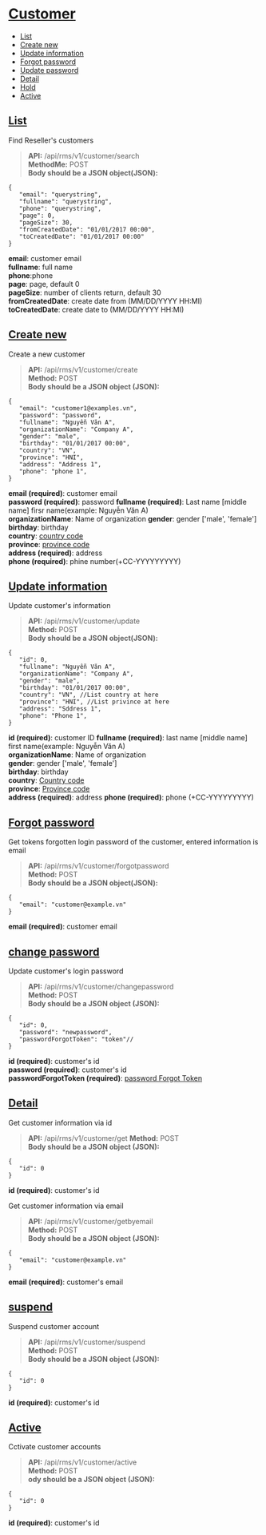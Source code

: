 # [Customer](#customer)
* [List](#danh-sách)
* [Create new](#tạo-mới)
* [Update information](#cập-nhật-thông-tin)
* [Forgot password](#quên-mật-khẩu)
* [Update password](#cập-nhật-mật-khẩu)
* [Detail](#cập-nhật-mật-khẩu)
* [Hold](#tạm-ngưng)
* [Active](#kích-hoạt)
## [List](#search)
Find Reseller's customers
> **API:** /api/rms/v1/customer/search  
> **MethodMe:** POST  
> **Body should be a JSON object(JSON):**   
```
{
   "email": "querystring",
   "fullname": "querystring",
   "phone": "querystring",
   "page": 0,
   "pageSize": 30,
   "fromCreatedDate": "01/01/2017 00:00",
   "toCreatedDate": "01/01/2017 00:00"
}
```
**email**: customer email  
**fullname**: full name   
**phone**:phone  
**page**: page, default 0  
**pageSize**: number of clients return, default 30   
**fromCreatedDate**: create date from (MM/DD/YYYY HH:MI)  
**toCreatedDate**: create date to (MM/DD/YYYY HH:MI)  

## [Create new](#create)
Create a new customer
> **API:** /api/rms/v1/customer/create  
> **Method:** POST  
> **Body should be a JSON object (JSON):**   
```
{
   "email": "customer1@examples.vn",
   "password": "password",
   "fullname": "Nguyễn Văn A",
   "organizationName": "Company A",
   "gender": "male", 
   "birthday": "01/01/2017 00:00", 
   "country": "VN", 
   "province": "HNI", 
   "address": "Address 1",
   "phone": "phone 1",
}
```
**email (required)**: customer email  
**password (required)**: password
**fullname (required)**: Last name [middle name] firsr name(example: Nguyễn Văn A)  
**organizationName**: Name of organization 
**gender**: gender ['male', 'female']  
**birthday**: birthday  
**country**: [country code](https://github.com/donvinet/iNET.vn-En/blob/master/reseller_category.md#country)  
**province**: [province code](https://github.com/donvinet/iNET.vn-En/blob/master/reseller_category.md#province)  
**address (required)**: address  
**phone (required)**: phine number(+CC-YYYYYYYYY)  

## [Update information](#update)
Update customer's information
> **API:** /api/rms/v1/customer/update  
> **Method:** POST  
> **Body should be a JSON object(JSON):**   
```
{
   "id": 0,
   "fullname": "Nguyễn Văn A",
   "organizationName": "Company A",
   "gender": "male", 
   "birthday": "01/01/2017 00:00", 
   "country": "VN", //List country at here
   "province": "HNI", //List privince at here
   "address": "Sddress 1",
   "phone": "Phone 1",
}
```
**id (required)**: customer ID
**fullname (required)**: last name [middle name] first name(example: Nguyễn Văn A)  
**organizationName**: Name of organization  
**gender**: gender ['male', 'female']  
**birthday**: birthday  
**country**: [Country code](https://github.com/donvinet/iNET.vn-En/blob/master/reseller_category.md#country)  
**province**: [Province code](https://github.com/donvinet/iNET.vn-En/blob/master/reseller_category.md#province)  
**address (required)**: address
**phone (required)**: phone (+CC-YYYYYYYYY)  


## [Forgot password](#forgotpassword)
Get tokens forgotten login password of the customer, entered information is email
> **API:** /api/rms/v1/customer/forgotpassword  
> **Method:** POST  
> **Body should be a JSON object(JSON):**   
```
{
   "email": "customer@example.vn"
}
```
**email (required)**: customer email   

## [change password](#changepassword)
Update customer's login password
> **API:** /api/rms/v1/customer/changepassword  
> **Method:** POST  
> **Body should be a JSON object (JSON):**   
```
{
   "id": 0,
   "password": "newpassword",
   "passwordForgotToken": "token"//
}
```
**id (required)**: customer's id    
**password (required)**: customer's id   
**passwordForgotToken (required)**: [password Forgot Token](https://github.com/donvinet/iNET.vn-En/blob/master/reseller_customer.md#forgot-pasword)   

## [Detail](#get)
Get customer information via id
> **API:** /api/rms/v1/customer/get
> **Method:** POST  
> **Body should be a JSON object (JSON):**   
```
{
   "id": 0
}
```
**id (required)**: customer's id  

Get customer information via email
> **API:** /api/rms/v1/customer/getbyemail  
> **Method:** POST  
> **Body should be a JSON object (JSON):**   
```
{
   "email": "customer@example.vn"
}
```
**email (required)**: customer's email   

## [suspend](#suspend)
Suspend customer account
> **API:** /api/rms/v1/customer/suspend  
> **Method:** POST  
> **Body should be a JSON object (JSON):**  
```
{
   "id": 0
}
```
**id (required)**: customer's id

## [Active](#active)
Cctivate customer accounts
> **API:** /api/rms/v1/customer/active  
> **Method:** POST  
> **ody should be a JSON object (JSON):**   
```
{
   "id": 0
}
```
**id (required)**: customer's id
